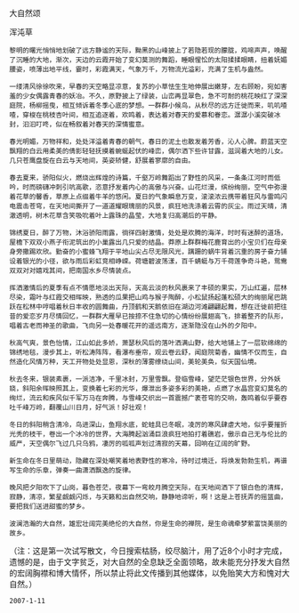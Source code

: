 大自然颂

浑沌草


    黎明的曙光悄悄地划破了远方静谧的天际，黝黑的山峰披上了若隐若现的朦胧，鸡啼声声，唤醒了沉睡的大地，渐次，天边的云霞开始了变幻莫测的舞蹈，睡眼惺忪的太阳揉揉眼睛，扭着妩媚腰姿，喷薄出地平线，霎时，彩霞满天，气象万千，万物流光溢彩，充满了生机与盎然。

    一缕清风徐徐吹来，早春的天空略显凉意，复苏的小草怯生生地伸展出嫩芽，左右顾盼，宛如害羞的少女偶露青春的妖冶。不久，原野披上了绿装，山峦再显翠色，急不可耐的桃花映红了深深庭院，杨柳摇曳，相互倾诉着冬季心底的梦想。一群群小候鸟，从秋尽的远方迁徙而来，叽叽喳喳，穿梭在桃枝杏叶间，相互追逐着，欢鸣着，表达着对春天的爱慕和眷恋。潺潺小溪突破冰封，汩汩叮咚，似在畅叙着对春天的深情蜜意。

    春光明媚，万物祥和，处处洋溢着青春的朝气，春日的泥土也散发着芳香，沁人心脾。蔚蓝天空飘翔的白云用柔美的倩影轻轻抚摸着蜿蜒起伏的峰峦，偶尔洒下些许甘露，滋润着大地的儿女。几只苍鹰盘旋在白云与天地间，英姿矫健，舒展着寥廓的自由。

    春去夏来，骄阳似火，燃烧出辉煌的诗篇，千壑万岭舞蹈出了野性的风采，一条条江河时而低吟，时而磅礴冲刺引吭高歌，恣意抒发着内心的高傲与兴奋。山花烂漫，缤纷绚丽，空气中弥漫着花草的馨香，草原上点缀着牛羊的悠闲。夏日的气象瞬息万变，滚滚浓云携带着狂风与雷鸣闪电震击苍穹，在天地间撕开了一道道耀眼瑰丽的风景，疯狂地洗涤着云霄的灰尘。雨过天晴，清澈透明，树木花草含笑吸吮着叶上露珠的晶莹，大地复归高潮后的平静。

    锦绣夏日，醉了万物，沐浴骄阳雨露，徜徉四射激情，处处是欢腾的海洋，时时有迷醉的道场，屋檐下双双小燕子衔泥筑出的小巢露出几只爱的结晶。莽原上群群梅花鹿育出的小宝贝们在母亲身旁撒踢欢欣。勤奋的小蜜蜂飞翔于平地山尖占尽无限风光，蹒跚的蜗牛背着沉重的房子奋力铺设着银光的小径，欲与雨后彩虹竞相峥嵘。荷塘碧波荡漾，百千蜻蜓与万千荷莲争奇斗艳，鸳鸯双双对对嬉戏其间，把南国水乡尽情装点。

    挥洒激情后的夏季有点不情愿地淡出天际，天高云淡的秋风裹来了丰硕的果实，万山红遍，层林尽染，霜叶与红霞交相晖映，熟透的瓜果把山鸡与猴子陶醉，小松鼠扬起蓬松硕大的绚丽尾巴跳跃在松林中哼唱着秋日丰收的圆舞曲，丹顶鹤和天鹅依旧在湖边河滩翩翩起舞，想在迁徙前把往昔的爱恋岁月尽情回忆，一群群大雁早已按捺不住急切的心情纷纷展翅高飞，排着整齐的队形，唱着古老而神圣的歌曲，飞向另一处春暖花开的遥远南方，逐渐隐没在山外的夕阳中。

    秋高气爽，景色怡情，江山如此多娇，萧瑟秋风后的落叶洒满山野，给大地铺上了一层软绵绵的锦绣地毯，漫步其上，听松涛阵阵，看瀑布垂帘，观云卷云舒，闻庭院菊香，幽情不仅而生，自然造化风情万种，天工开物处处显恩，深秋的薄雾缭绕山间，美轮美奂，似天国仙境。

    秋去冬来，银装素裹，一派洁净，千里冰封，万里雪飘。登临雪峰，望茫茫银色世界，分外妖娆，斜阳余晖映照其上，变换着七彩的光华，爆泄出多姿多彩的美艳，点燃了水晶宫变幻莫名的绚烂，流云和疾风似千军万马在奔腾，与雪峰交织出一首震撼广袤苍穹的交响，轰鸣着似乎要吞吐千峰万岭，翻覆山川日月，好气派！好壮观！

    冬日的斜阳稍含清冷，鸟进深山，鱼翔水底，蛇蛙具已冬眠，凌厉的寒风肆虐大地，似乎要摧折光秃的枝干，卷出一个冰冷的世界，大海腾起汹涌巨浪疯狂地拍打着礁岩，傲示自己无与伦比的威严，天空偶尔飞过几只乌鸦，凄厉的呱呱声划过清寂的天幕，回响在辽阔的旷野。

    新生命在冬日里萌动，隐藏在深处嘲笑着地表野性的寒冷，待时过境迁，将焕发勃勃生机，再谱写生命的乐章，弹奏一曲潇洒飘逸的旋律。

    晚风把夕阳吹下了山岗，暮色苍茫，夜幕下一弯皎月腾空天际，在天地间洒下了银白色的清辉，寂静，清凉，繁星觑觑闪烁，与天籁和出自然交响，静静地谛听，啊！这是上苍抚弄的摇篮曲，要把我们送进甜蜜的梦乡。

    波澜浩瀚的大自然，雄宏壮阔完美绝伦的大自然，你是生命的禅院，是生命魂牵梦萦富饶美丽的故乡。


   （注：这是第一次试写散文，今日搜索枯肠，绞尽脑汁，用了近8个小时才完成，遗憾的是，由于文字贫乏，对大自然的全息缺乏全面领略，故未能充分抒发大自然的宏阔胸襟和博大情怀，所以禁止将此文传播到其他媒体，以免贻笑大方和愧对大自然。）


    2007-1-11



